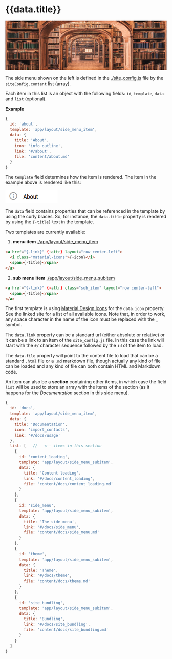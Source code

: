 # {{data.title}}

<img src="images/banners/side-menu.jpg" class="mdl-shadow--8dp" style="max-width:100%">
<div class="vertical-spacer-16"></div>

The side menu shown on the left is defined in the [./site_config.js](./site_config.js)
file by the `siteConfig.content` list (array).

Each item in this list is an object with the following fields: `id`, `template`, `data`
and `list` (optional).

**Example**

```javascript
{
  id: 'about',
  template: 'app/layout/side_menu_item',
  data: {
    title: 'About',
    icon: 'info_outline',
    link: '#/about',
    file: 'content/about.md'
  }
}
```

The `template` field determines how the item is rendered. The item in the example
above is rendered like this:

![](images/menu_template_preview_1.png)

The `data` field contains properties that can be referenced in the template by
using the curly braces. So, for instance, the `data.title` property is rendered
by using the `{-title}` text in the template.

Two templates are currently available:

1) **menu item** [./app/layout/side\_menu\_item](./app/layout/side_menu_item)
```html
<a href="{-link}" {-attr} layout="row center-left">
  <i class="material-icons">{-icon}</i>
  <span>{-title}</span>
</a>
```
2) **sub menu item** [./app/layout/side\_menu\_subitem](./app/layout/side_menu_subitem)
```html
<a href="{-link}" {-attr} class="sub_item" layout="row center-left">
  <span>{-title}</span>
</a>
```

The first template is using [Material Design Icons](https://material.io/icons/)
for the `data.icon` property. See the linked site for a list of all available icons.
Note that, in order to work, any space character in the name of the icon must be
replaced with the `_` symbol.

The `data.link` property can be a standard url (either absolute or relative) or
it can be a link to an item of the `site_config.js` file.
In this case the link will start with the `#/` character sequence followed
by the `id` of the item to load.

The `data.file` property will point to the content file to load that can be
a standard `.html` file or a `.md` markdown file, though actually any kind of
file can be loaded and any kind of file can both contain HTML and Markdown code.

An item can also be a **section** containing other items, in which case the
field `list` will be used to store an array with the items of the section (as
it happens for the *Documentation* section in this side menu).

```javascript
{
  id: 'docs',
  template: 'app/layout/side_menu_item',
  data: {
    title: 'Documentation',
    icon: 'import_contacts',
    link: '#/docs/usage'
  },
  list: [   //   <-- items in this section
    {
      id: 'content_loading',
      template: 'app/layout/side_menu_subitem',
      data: {
        title: 'Content loading',
        link: '#/docs/content_loading',
        file: 'content/docs/content_loading.md'
      }
    },
    {
      id: 'side_menu',
      template: 'app/layout/side_menu_subitem',
      data: {
        title: 'The side menu',
        link: '#/docs/side_menu',
        file: 'content/docs/side_menu.md'
      }
    },
    {
      id: 'theme',
      template: 'app/layout/side_menu_subitem',
      data: {
        title: 'Theme',
        link: '#/docs/theme',
        file: 'content/docs/theme.md'
      }
    },
    {
      id: 'site_bundling',
      template: 'app/layout/side_menu_subitem',
      data: {
        title: 'Bundling',
        link: '#/docs/site_bundling',
        file: 'content/docs/site_bundling.md'
      }
    }
  ]
}
```